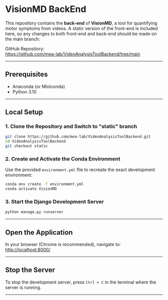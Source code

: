 # VisionMD BackEnd

This repository contains the **back-end** of **VisionMD**, a tool for quantifying motor symptoms from videos. A static version of the front-end is included here, so any changes to both front-end and back-end should be made on the main branch:

GitHub Repository:  
https://github.com/mea-lab/VideoAnalysisToolBackend/tree/main

---

## Prerequisites

- Anaconda (or Miniconda)  
- Python 3.10

---

## Local Setup

### 1. Clone the Repository and Switch to "static" branch

```bash
git clone https://github.com/mea-lab/VideoAnalysisToolBackend.git
cd VideoAnalysisToolBackend
git checkout static
```

### 2. Create and Activate the Conda Environment

Use the provided `environment.yml` file to recreate the exact development environment:

```bash
conda env create -f environment.yml
conda activate VisionMD
```

### 3. Start the Django Development Server

```bash
python manage.py runserver
```

---

## Open the Application

In your browser (Chrome is recommended), navigate to:  
[http://localhost:8000/](http://localhost:8000/)

---

## Stop the Server

To stop the development server, press `Ctrl + C` in the terminal where the server is running.

---
